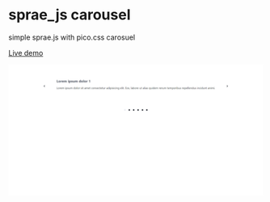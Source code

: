 # sprae_js carousel
simple sprae.js with pico.css carosuel

<a href="https://rwdevelopment.github.io/sprae_js_carousel" target="_blank">Live demo</a>

![Carousel](screen.webp)
